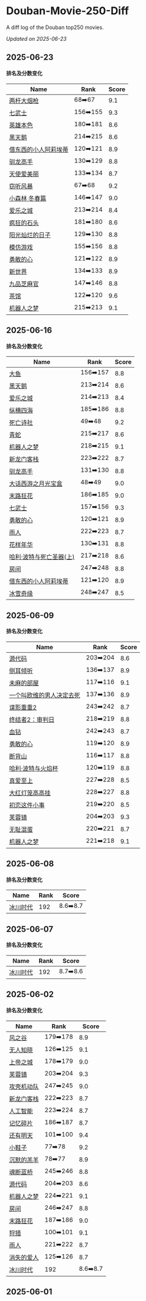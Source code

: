 # Douban-Movie-250-Diff

A diff log of the Douban top250 movies.

*Updated on 2025-06-23*

## 2025-06-23


#### 排名及分数变化

|     Name    |   Rank   |   Score  |
| ---------- | -------- | -------- |
| [两杆大烟枪](https://movie.douban.com/subject/1293350) | 68➡️67 | 9.1 |
| [七武士](https://movie.douban.com/subject/1295399) | 156➡️155 | 9.3 |
| [英雄本色](https://movie.douban.com/subject/1297574) | 180➡️181 | 8.6 |
| [黑天鹅](https://movie.douban.com/subject/1978709) | 214➡️215 | 8.6 |
| [借东西的小人阿莉埃蒂](https://movie.douban.com/subject/4202302) | 120➡️121 | 8.9 |
| [驯龙高手](https://movie.douban.com/subject/2353023) | 130➡️129 | 8.8 |
| [天使爱美丽](https://movie.douban.com/subject/1292215) | 133➡️134 | 8.7 |
| [窃听风暴](https://movie.douban.com/subject/1900841) | 67➡️68 | 9.2 |
| [小森林 冬春篇](https://movie.douban.com/subject/25814707) | 146➡️147 | 9.0 |
| [爱乐之城](https://movie.douban.com/subject/25934014) | 213➡️214 | 8.4 |
| [疯狂的石头](https://movie.douban.com/subject/1862151) | 181➡️180 | 8.6 |
| [阳光灿烂的日子](https://movie.douban.com/subject/1291875) | 129➡️130 | 8.8 |
| [模仿游戏](https://movie.douban.com/subject/10463953) | 155➡️156 | 8.8 |
| [勇敢的心](https://movie.douban.com/subject/1294639) | 121➡️122 | 8.9 |
| [新世界](https://movie.douban.com/subject/10437779) | 134➡️133 | 8.9 |
| [九品芝麻官](https://movie.douban.com/subject/1297518) | 147➡️146 | 8.8 |
| [茶馆](https://movie.douban.com/subject/1461403) | 122➡️120 | 9.6 |
| [机器人之梦](https://movie.douban.com/subject/35426925) | 215➡️213 | 9.1 |
## 2025-06-16


#### 排名及分数变化

|     Name    |   Rank   |   Score  |
| ---------- | -------- | -------- |
| [大鱼](https://movie.douban.com/subject/1291545) | 156➡️157 | 8.8 |
| [黑天鹅](https://movie.douban.com/subject/1978709) | 213➡️214 | 8.6 |
| [爱乐之城](https://movie.douban.com/subject/25934014) | 214➡️213 | 8.4 |
| [纵横四海](https://movie.douban.com/subject/1295409) | 185➡️186 | 8.8 |
| [死亡诗社](https://movie.douban.com/subject/1291548) | 49➡️48 | 9.2 |
| [青蛇](https://movie.douban.com/subject/1303394) | 215➡️217 | 8.6 |
| [机器人之梦](https://movie.douban.com/subject/35426925) | 218➡️215 | 9.1 |
| [新龙门客栈](https://movie.douban.com/subject/1292287) | 223➡️222 | 8.7 |
| [驯龙高手](https://movie.douban.com/subject/2353023) | 131➡️130 | 8.8 |
| [大话西游之月光宝盒](https://movie.douban.com/subject/1299398) | 48➡️49 | 9.0 |
| [末路狂花](https://movie.douban.com/subject/1291992) | 186➡️185 | 9.0 |
| [七武士](https://movie.douban.com/subject/1295399) | 157➡️156 | 9.3 |
| [勇敢的心](https://movie.douban.com/subject/1294639) | 120➡️121 | 8.9 |
| [雨人](https://movie.douban.com/subject/1291870) | 222➡️223 | 8.7 |
| [花样年华](https://movie.douban.com/subject/1291557) | 130➡️131 | 8.8 |
| [哈利·波特与死亡圣器(上)](https://movie.douban.com/subject/2051007) | 217➡️218 | 8.6 |
| [房间](https://movie.douban.com/subject/25724855) | 247➡️248 | 8.8 |
| [借东西的小人阿莉埃蒂](https://movie.douban.com/subject/4202302) | 121➡️120 | 8.9 |
| [冰雪奇缘](https://movie.douban.com/subject/4202982) | 248➡️247 | 8.5 |
## 2025-06-09


#### 排名及分数变化

|     Name    |   Rank   |   Score  |
| ---------- | -------- | -------- |
| [源代码](https://movie.douban.com/subject/3075287) | 203➡️204 | 8.6 |
| [侧耳倾听](https://movie.douban.com/subject/1297052) | 136➡️137 | 8.9 |
| [未麻的部屋](https://movie.douban.com/subject/1395091) | 117➡️116 | 9.1 |
| [一个叫欧维的男人决定去死](https://movie.douban.com/subject/26628357) | 137➡️136 | 8.9 |
| [谍影重重2](https://movie.douban.com/subject/1308767) | 243➡️242 | 8.7 |
| [终结者2：审判日](https://movie.douban.com/subject/1291844) | 218➡️219 | 8.8 |
| [血钻](https://movie.douban.com/subject/1428175) | 242➡️243 | 8.7 |
| [勇敢的心](https://movie.douban.com/subject/1294639) | 119➡️120 | 8.9 |
| [断背山](https://movie.douban.com/subject/1418834) | 116➡️117 | 8.8 |
| [哈利·波特与火焰杯](https://movie.douban.com/subject/1309055) | 120➡️119 | 8.8 |
| [真爱至上](https://movie.douban.com/subject/1292401) | 227➡️228 | 8.5 |
| [大红灯笼高高挂](https://movie.douban.com/subject/1293323) | 228➡️227 | 8.8 |
| [初恋这件小事](https://movie.douban.com/subject/4739952) | 219➡️220 | 8.5 |
| [芙蓉镇](https://movie.douban.com/subject/1297880) | 204➡️203 | 9.3 |
| [无耻混蛋](https://movie.douban.com/subject/1438652) | 220➡️221 | 8.7 |
| [机器人之梦](https://movie.douban.com/subject/35426925) | 221➡️218 | 9.1 |
## 2025-06-08


#### 排名及分数变化

|     Name    |   Rank   |   Score  |
| ---------- | -------- | -------- |
| [冰川时代](https://movie.douban.com/subject/1291578) | 192 | 8.6➡️8.7 |
## 2025-06-07


#### 排名及分数变化

|     Name    |   Rank   |   Score  |
| ---------- | -------- | -------- |
| [冰川时代](https://movie.douban.com/subject/1291578) | 192 | 8.7➡️8.6 |
## 2025-06-02


#### 排名及分数变化

|     Name    |   Rank   |   Score  |
| ---------- | -------- | -------- |
| [风之谷](https://movie.douban.com/subject/1291585) | 179➡️178 | 8.9 |
| [无人知晓](https://movie.douban.com/subject/1292337) | 126➡️125 | 9.1 |
| [上帝之城](https://movie.douban.com/subject/1292208) | 178➡️179 | 9.0 |
| [芙蓉镇](https://movie.douban.com/subject/1297880) | 203➡️204 | 9.3 |
| [攻壳机动队](https://movie.douban.com/subject/1291936) | 247➡️245 | 9.0 |
| [新龙门客栈](https://movie.douban.com/subject/1292287) | 222➡️223 | 8.7 |
| [人工智能](https://movie.douban.com/subject/1302827) | 223➡️224 | 8.7 |
| [记忆碎片](https://movie.douban.com/subject/1304447) | 186➡️187 | 8.7 |
| [还有明天](https://movie.douban.com/subject/36445098) | 101➡️100 | 9.4 |
| [小鞋子](https://movie.douban.com/subject/1303021) | 77➡️78 | 9.2 |
| [沉默的羔羊](https://movie.douban.com/subject/1293544) | 78➡️77 | 8.9 |
| [魂断蓝桥](https://movie.douban.com/subject/1293964) | 245➡️246 | 8.8 |
| [源代码](https://movie.douban.com/subject/3075287) | 204➡️203 | 8.6 |
| [机器人之梦](https://movie.douban.com/subject/35426925) | 224➡️221 | 9.1 |
| [房间](https://movie.douban.com/subject/25724855) | 246➡️247 | 8.8 |
| [末路狂花](https://movie.douban.com/subject/1291992) | 187➡️186 | 9.0 |
| [狩猎](https://movie.douban.com/subject/6985810) | 100➡️101 | 9.1 |
| [雨人](https://movie.douban.com/subject/1291870) | 221➡️222 | 8.7 |
| [消失的爱人](https://movie.douban.com/subject/21318488) | 125➡️126 | 8.7 |
| [冰川时代](https://movie.douban.com/subject/1291578) | 192 | 8.6➡️8.7 |
## 2025-06-01

